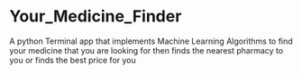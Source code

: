 # Your_Medicine_Finder
A python Terminal app that implements Machine Learning Algorithms to find your medicine that you are looking for then finds the nearest pharmacy to you or finds the best price for you
